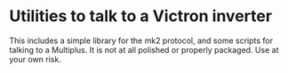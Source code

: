 # Utilities to talk to a Victron inverter

This includes a simple library for the mk2 protocol, and some scripts for
talking to a Multiplus. It is not at all polished or properly packaged. Use
at your own risk.
